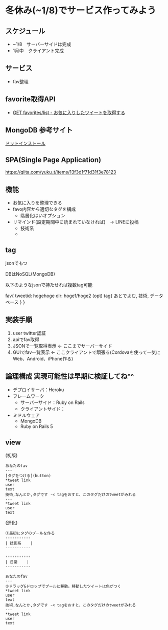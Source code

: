 # 冬休み(~1/8)でサービス作ってみよう

## スケジュール
* ~1/8　サーバーサイドは完成
* 1月中　クライアント完成

## サービス
* fav整理

## favorite取得API
* [GET favorites/list - お気に入りしたツイートを取得する](https://syncer.jp/Web/API/Twitter/REST_API/GET/favorites/list/)

## MongoDB 参考サイト
[ドットインストール](https://dotinstall.com/lessons/basic_mongodb_v3)

## SPA(Single Page Application)
https://qiita.com/yuku_t/items/13f3d1f71d31f3e78123



## 機能
* お気に入りを整理できる
* favo内容から適切なタグを構成
  * 階層化はいオプション
* リマインド(設定期間中に読まれていなければ)　→ LINEに投稿
    * 技術系
    * 

## tag
jsonでもつ

DBはNoSQL(MongoDB)

以下のようなjsonで持たせれば複数tag可能

fav{
  tweetid: hogehoge
  dir: hoge1/hoge2 (opt)
  tag{
    あとでよむ,
    技術,
    データベース
  }
}

## 実装手順
1. user twitter認証
1. apiでfav取得
1. JSONで一覧取得表示 <- ここまでサーバーサイド
1. GUIでfav一覧表示 <- ここクライアントで頑張る(Cordovaを使って一気にWeb、Android、iPhone作る) 

## 論理構成 実現可能性は早期に検証してね^^
* デプロイサーバ：Heroku
* フレームワーク
    * サーバーサイド：Ruby on Rails
    * クライアントサイド：
* ミドルウェア
    * MongoDB
    * Ruby on Rails 5


## view
(初版)
```
あなたのfav
---
[タグをつける](button)
*tweet link
user
text
技術,なんとか,タグです -< tagをおすと、このタグだけのtweetがみれる
---
*tweet link
user
text

```

(進化)
```
①最初にタグのプールを作る
-----------
| 技術系    |
-----------

-----------
| 日常    |
-----------

あなたのfav
---
②ドラッグ&ドロップでプールに移動。移動したツイートは色がつく
*tweet link
user
text
技術,なんとか,タグです -< tagをおすと、このタグだけのtweetがみれる
---
*tweet link
user
text

```
